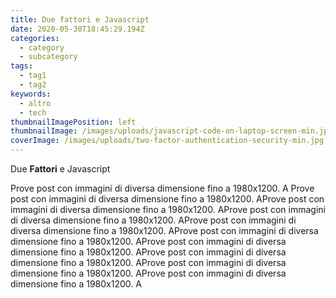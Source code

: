 ```yaml
---
title: Due fattori e Javascript
date: 2020-05-30T18:45:29.194Z
categories:
  - category
  - subcategory
tags:
  - tag1
  - tag2
keywords:
  - altro
  - tech
thumbnailImagePosition: left
thumbnailImage: /images/uploads/javascript-code-on-laptop-screen-min.jpg
coverImage: /images/uploads/two-factor-authentication-security-min.jpg
---
```

Due **Fattori** e Javascript

Prove post con immagini di diversa dimensione fino a 1980x1200. A Prove post con immagini di diversa dimensione fino a 1980x1200. AProve post con immagini di diversa dimensione fino a 1980x1200. AProve post con immagini di diversa dimensione fino a 1980x1200. AProve post con immagini di diversa dimensione fino a 1980x1200. AProve post con immagini di diversa dimensione fino a 1980x1200. AProve post con immagini di diversa dimensione fino a 1980x1200. AProve post con immagini di diversa dimensione fino a 1980x1200. AProve post con immagini di diversa dimensione fino a 1980x1200. AProve post con immagini di diversa dimensione fino a 1980x1200. A